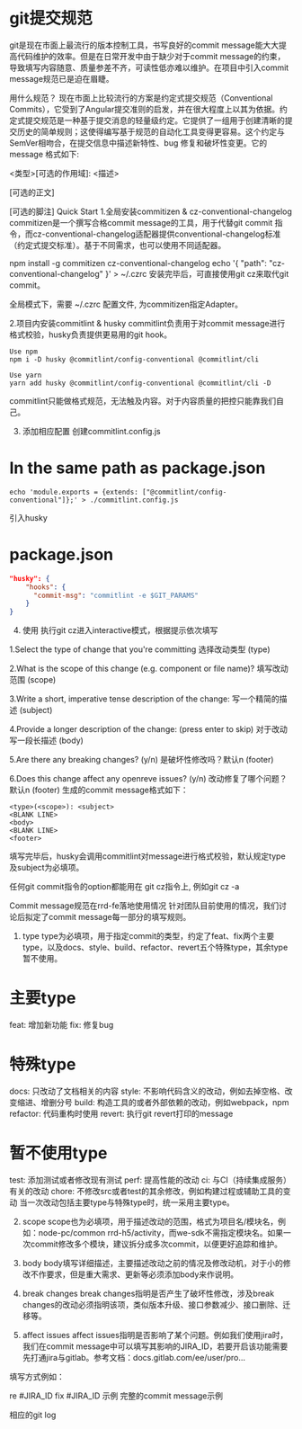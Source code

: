 # git提交规范

git是现在市面上最流行的版本控制工具，书写良好的commit message能大大提高代码维护的效率。但是在日常开发中由于缺少对于commit message的约束，导致填写内容随意、质量参差不齐，可读性低亦难以维护。在项目中引入commit message规范已是迫在眉睫。

用什么规范？
现在市面上比较流行的方案是约定式提交规范（Conventional Commits），它受到了Angular提交准则的启发，并在很大程度上以其为依据。约定式提交规范是一种基于提交消息的轻量级约定。它提供了一组用于创建清晰的提交历史的简单规则；这使得编写基于规范的自动化工具变得更容易。这个约定与SemVer相吻合，在提交信息中描述新特性、bug 修复和破坏性变更。它的 message 格式如下:

<类型>[可选的作用域]: <描述>

[可选的正文]

[可选的脚注]
Quick Start
1.全局安装commitizen & cz-conventional-changelog
commitizen是一个撰写合格commit message的工具，用于代替git commit 指令，而cz-conventional-changelog适配器提供conventional-changelog标准（约定式提交标准）。基于不同需求，也可以使用不同适配器。

npm install -g commitizen cz-conventional-changelog
echo '{ "path": "cz-conventional-changelog" }' > ~/.czrc
安装完毕后，可直接使用git cz来取代git commit。

全局模式下，需要 ~/.czrc 配置文件, 为commitizen指定Adapter。

2.项目内安装commitlint & husky
commitlint负责用于对commit message进行格式校验，husky负责提供更易用的git hook。

```shell
Use npm
npm i -D husky @commitlint/config-conventional @commitlint/cli

Use yarn
yarn add husky @commitlint/config-conventional @commitlint/cli -D
```

commitlint只能做格式规范，无法触及内容。对于内容质量的把控只能靠我们自己。

3. 添加相应配置
创建commitlint.config.js

# In the same path as package.json

```shell
echo 'module.exports = {extends: ["@commitlint/config-conventional"]};' > ./commitlint.config.js
```

引入husky

# package.json

```json
"husky": {
    "hooks": {
      "commit-msg": "commitlint -e $GIT_PARAMS"
    }
}
```

4. 使用
执行git cz进入interactive模式，根据提示依次填写

1.Select the type of change that you're committing 选择改动类型 (type)

2.What is the scope of this change (e.g. component or file name)? 填写改动范围 (scope)

3.Write a short, imperative tense description of the change: 写一个精简的描述 (subject)

4.Provide a longer description of the change: (press enter to skip) 对于改动写一段长描述 (body)

5.Are there any breaking changes? (y/n) 是破坏性修改吗？默认n (footer)

6.Does this change affect any openreve issues? (y/n) 改动修复了哪个问题？默认n (footer)
生成的commit message格式如下：

```
<type>(<scope>): <subject>
<BLANK LINE>
<body>
<BLANK LINE>
<footer>
```

填写完毕后，husky会调用commitlint对message进行格式校验，默认规定type及subject为必填项。

任何git commit指令的option都能用在 git cz指令上, 例如git cz -a

Commit message规范在rrd-fe落地使用情况
针对团队目前使用的情况，我们讨论后拟定了commit message每一部分的填写规则。

1. type
type为必填项，用于指定commit的类型，约定了feat、fix两个主要type，以及docs、style、build、refactor、revert五个特殊type，其余type暂不使用。

# 主要type

feat:     增加新功能
fix:      修复bug

# 特殊type
docs:     只改动了文档相关的内容
style:    不影响代码含义的改动，例如去掉空格、改变缩进、增删分号
build:    构造工具的或者外部依赖的改动，例如webpack，npm
refactor: 代码重构时使用
revert:   执行git revert打印的message

# 暂不使用type
test:     添加测试或者修改现有测试
perf:     提高性能的改动
ci:       与CI（持续集成服务）有关的改动
chore:    不修改src或者test的其余修改，例如构建过程或辅助工具的变动
当一次改动包括主要type与特殊type时，统一采用主要type。

2. scope
scope也为必填项，用于描述改动的范围，格式为项目名/模块名，例如：node-pc/common rrd-h5/activity，而we-sdk不需指定模块名。如果一次commit修改多个模块，建议拆分成多次commit，以便更好追踪和维护。

3. body
body填写详细描述，主要描述改动之前的情况及修改动机，对于小的修改不作要求，但是重大需求、更新等必须添加body来作说明。

4. break changes
break changes指明是否产生了破坏性修改，涉及break changes的改动必须指明该项，类似版本升级、接口参数减少、接口删除、迁移等。

5. affect issues
affect issues指明是否影响了某个问题。例如我们使用jira时，我们在commit message中可以填写其影响的JIRA_ID，若要开启该功能需要先打通jira与gitlab。参考文档：docs.gitlab.com/ee/user/pro…

填写方式例如：

re #JIRA_ID
fix #JIRA_ID
示例
完整的commit message示例

相应的git log
